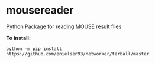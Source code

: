 # mousereader
 Python Package for reading MOUSE result files

<b>To install:</b>

```
python -m pip install https://github.com/enielsen93/networker/tarball/master
```
